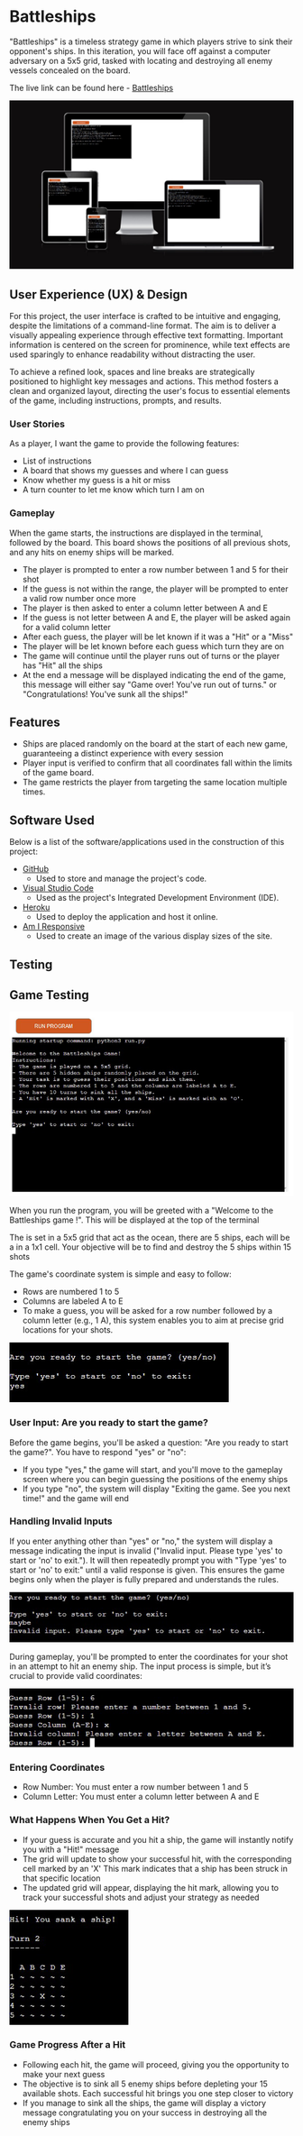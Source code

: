 # Battleships

"Battleships" is a timeless strategy game in which players strive to sink their opponent's ships. In this iteration, you will face off against a computer adversary on a 5x5 grid, tasked with locating and destroying all enemy vessels concealed on the board.

The live link can be found here - [Battleships](https://battleships-vs-computer-d6d3e8954180.herokuapp.com/)

![Battleship Am I Responsive Image](/assets/images/responsive.png)

## User Experience (UX) & Design

For this project, the user interface is crafted to be intuitive and engaging, despite the limitations of a command-line format. The aim is to deliver a visually appealing experience through effective text formatting. Important information is centered on the screen for prominence, while text effects are used sparingly to enhance readability without distracting the user.

To achieve a refined look, spaces and line breaks are strategically positioned to highlight key messages and actions. This method fosters a clean and organized layout, directing the user's focus to essential elements of the game, including instructions, prompts, and results.

### User Stories

As a player, I want the game to provide the following features:

- List of instructions
- A board that shows my guesses and where I can guess
- Know whether my guess is a hit or miss
- A turn counter to let me know which turn I am on

### Gameplay

When the game starts, the instructions are displayed in the terminal, followed by the board. This board shows the positions of all previous shots, and any hits on enemy ships will be marked.

- The player is prompted to enter a row number between 1 and 5 for their shot
 - If the guess is not within the range, the player will be prompted to enter a valid row number once more
- The player is then asked to enter a column letter between A and E
 - If the guess is not letter between A and E, the player will be asked again for a valid column letter
- After each guess, the player will be let known if it was a "Hit" or a "Miss"
- The player will be let known before each guess which turn they are on
- The game will continue until the player runs out of turns or the player has "Hit" all the ships
- At the end a message will be displayed indicating the end of the game, this message will either say "Game over! You've run out of turns." or "Congratulations! You've sunk all the ships!"

## Features

- Ships are placed randomly on the board at the start of each new game, guaranteeing a distinct experience with every session
- Player input is verified to confirm that all coordinates fall within the limits of the game board.
- The game restricts the player from targeting the same location multiple times.

## Software Used

Below is a list of the software/applications used in the construction of this project:

- [GitHub](https://github.com/)
    - Used to store and manage the project's code.
- [Visual Studio Code](https://code.visualstudio.com/)
    - Used as the project's Integrated Development Environment (IDE).
- [Heroku](https://dashboard.heroku.com/apps)
    - Used to deploy the application and host it online.
- [Am I Responsive](https://ui.dev/amiresponsive)
    - Used to create an image of the various display sizes of the site.

## Testing

## Game Testing

![Screenshot of starting page](/assets/images/starting_page.png)

When you run the program, you will be greeted with a "Welcome to the Battleships game !". This will be displayed at the top of the terminal

The is set in a 5x5 grid that act as the ocean, there are 5 ships, each will be a in a 1x1 cell. Your objective will be to find and destroy the 5 ships within 15 shots

The game's coordinate system is simple and easy to follow:

- Rows are numbered 1 to 5
- Columns are labeled A to E
- To make a guess, you will be asked for a row number followed by a column letter (e.g., 1 A), this system enables you to aim at precise grid locations for your shots.

![Are you ready?](/assets/images/start_game.png)

### User Input: Are you ready to start the game?

Before the game begins, you'll be asked a question: "Are you ready to start the game?". You have to respond "yes" or "no":

- If you type "yes," the game will start, and you'll move to the gameplay screen where you can begin guessing the positions of the enemy ships
- If you type "no", the system will display "Exiting the game. See you next time!" and the game will end

### Handling Invalid Inputs

If you enter anything other than "yes" or "no," the system will display a message indicating the input is invalid ("Invalid input. Please type 'yes' to start or 'no' to exit."). It will then repeatedly prompt you with "Type 'yes' to start or 'no' to exit:" until a valid response is given. This ensures the game begins only when the player is fully prepared and understands the rules.

![Invalid input](/assets/images/invalid_input.png)

During gameplay, you'll be prompted to enter the coordinates for your shot in an attempt to hit an enemy ship. The input process is simple, but it’s crucial to provide valid coordinates:

![Invalid coordinates](/assets/images/invalid_coordinates.png)

### Entering Coordinates

- Row Number: You must enter a row number between 1 and 5
- Column Letter: You must enter a column letter between A and E

### What Happens When You Get a Hit?

- If your guess is accurate and you hit a ship, the game will instantly notify you with a "Hit!" message
- The grid will update to show your successful hit, with the corresponding cell marked by an 'X' This mark indicates that a ship has been struck in that specific location
- The updated grid will appear, displaying the hit mark, allowing you to track your successful shots and adjust your strategy as needed

![Hit](/assets/images/hit.png)

### Game Progress After a Hit

- Following each hit, the game will proceed, giving you the opportunity to make your next guess
- The objective is to sink all 5 enemy ships before depleting your 15 available shots. Each successful hit brings you one step closer to victory
- If you manage to sink all the ships, the game will display a victory message congratulating you on your success in destroying all the enemy ships

